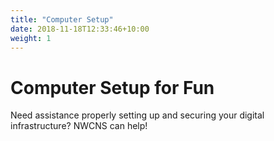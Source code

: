 ```yaml
---
title: "Computer Setup"
date: 2018-11-18T12:33:46+10:00
weight: 1
---
```


# Computer Setup for Fun
Need assistance properly setting up and securing your digital infrastructure?  NWCNS can help!

